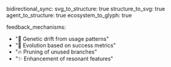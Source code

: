 bidirectional_sync:
  svg_to_structure: true
  structure_to_svg: true
  agent_to_structure: true
  ecosystem_to_glyph: true
  
feedback_mechanisms:
  - "🧬 Genetic drift from usage patterns"
  - "🌱 Evolution based on success metrics" 
  - "🔥 Pruning of unused branches"
  - "✨ Enhancement of resonant features"
```